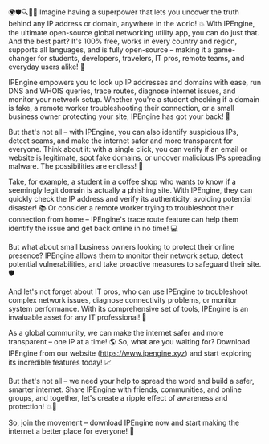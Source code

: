 🌍🛡️🔍📡🚀 Imagine having a superpower that lets you uncover the truth behind any IP address or domain, anywhere in the world! 💥 With IPEngine, the ultimate open-source global networking utility app, you can do just that. And the best part? It's 100% free, works in every country and region, supports all languages, and is fully open-source – making it a game-changer for students, developers, travelers, IT pros, remote teams, and everyday users alike! 🌈

IPEngine empowers you to look up IP addresses and domains with ease, run DNS and WHOIS queries, trace routes, diagnose internet issues, and monitor your network setup. Whether you're a student checking if a domain is fake, a remote worker troubleshooting their connection, or a small business owner protecting your site, IPEngine has got your back! 💪

But that's not all – with IPEngine, you can also identify suspicious IPs, detect scams, and make the internet safer and more transparent for everyone. Think about it: with a single click, you can verify if an email or website is legitimate, spot fake domains, or uncover malicious IPs spreading malware. The possibilities are endless! 🌊

Take, for example, a student in a coffee shop who wants to know if a seemingly legit domain is actually a phishing site. With IPEngine, they can quickly check the IP address and verify its authenticity, avoiding potential disaster! 📚 Or consider a remote worker trying to troubleshoot their connection from home – IPEngine's trace route feature can help them identify the issue and get back online in no time! 💻

But what about small business owners looking to protect their online presence? IPEngine allows them to monitor their network setup, detect potential vulnerabilities, and take proactive measures to safeguard their site. 🛡️

And let's not forget about IT pros, who can use IPEngine to troubleshoot complex network issues, diagnose connectivity problems, or monitor system performance. With its comprehensive set of tools, IPEngine is an invaluable asset for any IT professional! 💼

As a global community, we can make the internet safer and more transparent – one IP at a time! 🌎 So, what are you waiting for? Download IPEngine from our website (https://www.ipengine.xyz) and start exploring its incredible features today! 📈

But that's not all – we need your help to spread the word and build a safer, smarter internet. Share IPEngine with friends, communities, and online groups, and together, let's create a ripple effect of awareness and protection! 💥🌊

So, join the movement – download IPEngine now and start making the internet a better place for everyone! 🌟